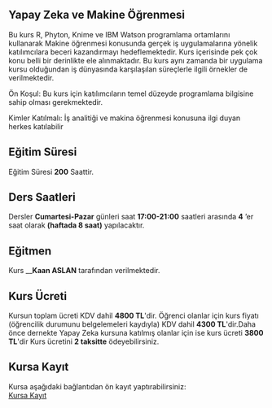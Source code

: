 ## Yapay Zeka ve Makine Öğrenmesi

Bu kurs R, Phyton, Knime ve IBM Watson programlama ortamlarını kullanarak Makine öğrenmesi konusunda gerçek iş uygulamalarına yönelik katılımcılara beceri kazandırmayı hedeflemektedir. Kurs içerisinde pek çok konu belli bir derinlikte ele alınmaktadır. Bu kurs aynı zamanda bir uygulama kursu olduğundan iş dünyasında karşılaşılan süreçlerle ilgili örnekler de verilmektedir.

Ön Koşul: Bu kurs için katılımcıların temel düzeyde programlama bilgisine sahip olması gerekmektedir. 

Kimler Katılmalı: İş analitiği ve makina öğrenmesi konusuna ilgi duyan herkes katılabilir

## Eğitim Süresi
Eğitim Süresi __200__ Saattir.

## Ders Saatleri
Dersler __Cumartesi-Pazar__ günleri saat __17:00-21:00__ saatleri arasında __4__ ’er saat olarak __(haftada 8 saat)__ yapılacaktır.

## Eğitmen
Kurs ____Kaan ASLAN__ tarafından verilmektedir.

## Kurs Ücreti
Kursun toplam ücreti KDV dahil __4800 TL__'dir. Öğrenci olanlar için kurs fiyatı (öğrencilik durumunu belgelemeleri kaydıyla) KDV dahil __4300 TL__'dir.Daha önce dernekte Yapay Zeka kursuna katılmış olanlar için ise kurs ücreti __3800 TL__'dir  Kurs ücretini __2 taksitte__ ödeyebilirsiniz.


## Kursa Kayıt
Kursa aşağıdaki bağlantıdan ön kayıt yaptırabilirsiniz:<br>
[Kursa Kayıt]( https://zoom.us/meeting/register/tJMqd-qsqTMjEtRU0HlVWEa_kTHP-DJeWHcI)
